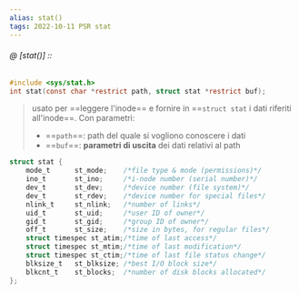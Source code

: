 ```yaml
---
alias: stat()
tags: 2022-10-11 PSR stat
---
```


###### @ [stat()] ::
```c
#include <sys/stat.h>
int stat(const char *restrict path, struct stat *restrict buf);
```
> usato per ==leggere l'inode== e fornire in ==`struct stat` i dati riferiti all'inode==. Con parametri:
> - ==`path`==: path del quale si vogliono conoscere i dati
> - ==`buf`==: **parametri di uscita** dei dati relativi al path
```c
struct stat {
	mode_t		st_mode;	/*file type & mode (permissions)*/
	ino_t		st_ino;		/*i-node number (serial number)*/
	dev_t		st_dev;		/*device number (file system)*/
	dev_t		st_rdev;	/*device number for special files*/
	nlink_t		st_nlink;	/*number of links*/
	uid_t		st_uid;		/*user ID of owner*/
	gid_t		st_gid;		/*group ID of owner*/
	off_t		st_size;	/*size in bytes, for regular files*/
	struct timespec st_atim;/*time of last access*/
	struct timespec st_mtim;/*time of last modification*/
	struct timespec st_ctim;/*time of last file status change*/
	blksize_t	st_blksize;	/*best I/O block size*/
	blkcnt_t	st_blocks;	/*number of disk blocks allocated*/
};
```
<!--ID: 1672061020862-->
